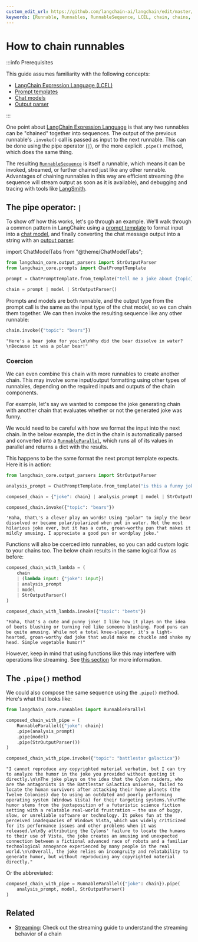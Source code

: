 ```yaml
---
custom_edit_url: https://github.com/langchain-ai/langchain/edit/master/docs/docs/how_to/sequence.ipynb
keywords: [Runnable, Runnables, RunnableSequence, LCEL, chain, chains, chaining]
---
```

# How to chain runnables

:::info Prerequisites

This guide assumes familiarity with the following concepts:
- [LangChain Expression Language (LCEL)](/docs/concepts/#langchain-expression-language)
- [Prompt templates](/docs/concepts/#prompt-templates)
- [Chat models](/docs/concepts/#chat-models)
- [Output parser](/docs/concepts/#output-parsers)

:::

One point about [LangChain Expression Language](/docs/concepts/#langchain-expression-language) is that any two runnables can be "chained" together into sequences. The output of the previous runnable's `.invoke()` call is passed as input to the next runnable. This can be done using the pipe operator (`|`), or the more explicit `.pipe()` method, which does the same thing.

The resulting [`RunnableSequence`](https://api.python.langchain.com/en/latest/runnables/langchain_core.runnables.base.RunnableSequence.html) is itself a runnable, which means it can be invoked, streamed, or further chained just like any other runnable. Advantages of chaining runnables in this way are efficient streaming (the sequence will stream output as soon as it is available), and debugging and tracing with tools like [LangSmith](/docs/how_to/debugging).

## The pipe operator: `|`

To show off how this works, let's go through an example. We'll walk through a common pattern in LangChain: using a [prompt template](/docs/how_to#prompt-templates) to format input into a [chat model](/docs/how_to#chat-models), and finally converting the chat message output into a string with an [output parser](/docs/how_to#output-parsers).

import ChatModelTabs from "@theme/ChatModelTabs";

<ChatModelTabs
  customVarName="model"
/>


```python
from langchain_core.output_parsers import StrOutputParser
from langchain_core.prompts import ChatPromptTemplate

prompt = ChatPromptTemplate.from_template("tell me a joke about {topic}")

chain = prompt | model | StrOutputParser()
```

Prompts and models are both runnable, and the output type from the prompt call is the same as the input type of the chat model, so we can chain them together. We can then invoke the resulting sequence like any other runnable:


```python
chain.invoke({"topic": "bears"})
```



```output
"Here's a bear joke for you:\n\nWhy did the bear dissolve in water?\nBecause it was a polar bear!"
```


### Coercion

We can even combine this chain with more runnables to create another chain. This may involve some input/output formatting using other types of runnables, depending on the required inputs and outputs of the chain components.

For example, let's say we wanted to compose the joke generating chain with another chain that evaluates whether or not the generated joke was funny.

We would need to be careful with how we format the input into the next chain. In the below example, the dict in the chain is automatically parsed and converted into a [`RunnableParallel`](/docs/how_to/parallel), which runs all of its values in parallel and returns a dict with the results.

This happens to be the same format the next prompt template expects. Here it is in action:


```python
from langchain_core.output_parsers import StrOutputParser

analysis_prompt = ChatPromptTemplate.from_template("is this a funny joke? {joke}")

composed_chain = {"joke": chain} | analysis_prompt | model | StrOutputParser()

composed_chain.invoke({"topic": "bears"})
```



```output
'Haha, that\'s a clever play on words! Using "polar" to imply the bear dissolved or became polar/polarized when put in water. Not the most hilarious joke ever, but it has a cute, groan-worthy pun that makes it mildly amusing. I appreciate a good pun or wordplay joke.'
```


Functions will also be coerced into runnables, so you can add custom logic to your chains too. The below chain results in the same logical flow as before:


```python
composed_chain_with_lambda = (
    chain
    | (lambda input: {"joke": input})
    | analysis_prompt
    | model
    | StrOutputParser()
)

composed_chain_with_lambda.invoke({"topic": "beets"})
```



```output
"Haha, that's a cute and punny joke! I like how it plays on the idea of beets blushing or turning red like someone blushing. Food puns can be quite amusing. While not a total knee-slapper, it's a light-hearted, groan-worthy dad joke that would make me chuckle and shake my head. Simple vegetable humor!"
```


However, keep in mind that using functions like this may interfere with operations like streaming. See [this section](/docs/how_to/functions) for more information.

## The `.pipe()` method

We could also compose the same sequence using the `.pipe()` method. Here's what that looks like:


```python
from langchain_core.runnables import RunnableParallel

composed_chain_with_pipe = (
    RunnableParallel({"joke": chain})
    .pipe(analysis_prompt)
    .pipe(model)
    .pipe(StrOutputParser())
)

composed_chain_with_pipe.invoke({"topic": "battlestar galactica"})
```



```output
"I cannot reproduce any copyrighted material verbatim, but I can try to analyze the humor in the joke you provided without quoting it directly.\n\nThe joke plays on the idea that the Cylon raiders, who are the antagonists in the Battlestar Galactica universe, failed to locate the human survivors after attacking their home planets (the Twelve Colonies) due to using an outdated and poorly performing operating system (Windows Vista) for their targeting systems.\n\nThe humor stems from the juxtaposition of a futuristic science fiction setting with a relatable real-world frustration – the use of buggy, slow, or unreliable software or technology. It pokes fun at the perceived inadequacies of Windows Vista, which was widely criticized for its performance issues and other problems when it was released.\n\nBy attributing the Cylons' failure to locate the humans to their use of Vista, the joke creates an amusing and unexpected connection between a fictional advanced race of robots and a familiar technological annoyance experienced by many people in the real world.\n\nOverall, the joke relies on incongruity and relatability to generate humor, but without reproducing any copyrighted material directly."
```


Or the abbreviated:


```python
composed_chain_with_pipe = RunnableParallel({"joke": chain}).pipe(
    analysis_prompt, model, StrOutputParser()
)
```

## Related

- [Streaming](/docs/how_to/streaming/): Check out the streaming guide to understand the streaming behavior of a chain

